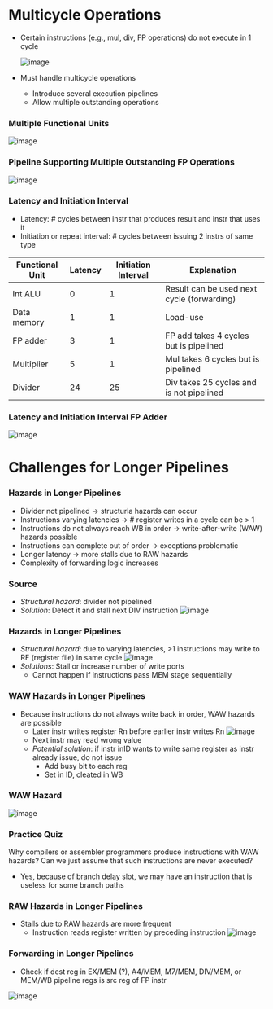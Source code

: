 # Multicycle Operations
- Certain instructions (e.g., mul, div, FP operations) do not execute in 1 cycle
  
  ![image](https://github.com/coolnikitav/coding-lessons/assets/30304422/47a3ee0d-28d0-4d61-aacb-f663d5fc8e7c)
- Must handle multicycle operations
  - Introduce several execution pipelines
  - Allow multiple outstanding operations
### Multiple Functional Units
![image](https://github.com/coolnikitav/coding-lessons/assets/30304422/d8d2ace7-3da0-4108-b86a-1dd0e18b82fe)

### Pipeline Supporting Multiple Outstanding FP Operations
![image](https://github.com/coolnikitav/coding-lessons/assets/30304422/ba3bc853-2270-419c-911e-990e037105d4)

### Latency and Initiation Interval
- Latency: # cycles between instr that produces result and instr that uses it
- Initiation or repeat interval: # cycles between issuing 2 instrs of same type
  
Functional Unit | Latency | Initiation Interval | Explanation
--- | --- | --- | ---
Int ALU | 0 | 1 | Result can be used next cycle (forwarding)
Data memory | 1 | 1 | Load-use
FP adder | 3 | 1 | FP add takes 4 cycles but is pipelined
Multiplier | 5 | 1 | Mul takes 6 cycles but is pipelined
Divider | 24 | 25 | Div takes 25 cycles and is not pipelined

### Latency and Initiation Interval FP Adder
![image](https://github.com/coolnikitav/coding-lessons/assets/30304422/4a2a01c4-7b01-46ff-bde4-b324cb468373)

# Challenges for Longer Pipelines
### Hazards in Longer Pipelines
- Divider not pipelined -> structurla hazards can occur
- Instructions varying latencies -> # register writes in a cycle can be > 1
- Instructions do not always reach WB in order -> write-after-write (WAW) hazards possible
- Instructions can complete out of order -> exceptions problematic
- Longer latency -> more stalls due to RAW hazards
- Complexity of forwarding logic increases

### Source
- *Structural hazard*: divider not pipelined
- *Solution*: Detect it and stall next DIV instruction
  ![image](https://github.com/coolnikitav/coding-lessons/assets/30304422/f8a87a6b-3034-486a-bb50-8236a11076c9)

### Hazards in Longer Pipelines
- *Structural hazard*: due to varying latencies, >1 instructions may write to RF (register file) in same cycle
  ![image](https://github.com/coolnikitav/coding-lessons/assets/30304422/635093f4-f05f-4d21-ae63-7051ca1db4ec)
- *Solutions*: Stall or increase number of write ports
  - Cannot happen if instructions pass MEM stage sequentially

### WAW Hazards in Longer Pipelines
- Because instructions do not always write back in order, WAW hazards are possible
  - Later instr writes register Rn before earlier instr writes Rn
  ![image](https://github.com/coolnikitav/coding-lessons/assets/30304422/2dc077af-164e-47dc-b44d-79dfdc122e5d)
  - Next instr may read wrong value
  - *Potential solution*: if instr inID wants to write same register as instr already issue, do not issue
     - Add busy bit to each reg
     - Set in ID, cleated in WB
   
### WAW Hazard
![image](https://github.com/coolnikitav/coding-lessons/assets/30304422/8ce5b5c7-fb5c-4a01-bba9-22768b7459e7)

### Practice Quiz
Why compilers or assembler programmers produce instructions with WAW hazards? Can we just assume that such instructions are never executed?
- Yes, because of branch delay slot, we may have an instruction that is useless for some branch paths

### RAW Hazards in Longer Pipelines
- Stalls due to RAW hazards are more frequent
  - Instruction reads register written by preceding instruction
![image](https://github.com/coolnikitav/coding-lessons/assets/30304422/4eed5a27-d586-419a-b359-d1b8b98668f5)

### Forwarding in Longer Pipelines
- Check if dest reg in EX/MEM (?), A4/MEM, M7/MEM, DIV/MEM, or MEM/WB pipeline regs is src reg of FP instr

![image](https://github.com/coolnikitav/coding-lessons/assets/30304422/713f2edd-3b7f-40e2-bb55-7e8a66f12a09)
